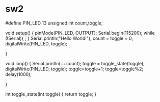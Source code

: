 # sw2
#define PIN_LED 13
unsigned int count,toggle;

void setup() {
  pinMode(PIN_LED, OUTPUT);
  Serial.begin(115200);
  while (!Serial){
    ;
  }
  Serial.println("Hello World!");
  count = toggle = 0;
  digitalWrite(PIN_LED, toggle);
 
}

void loop() {
  Serial.println(++count);
  toggle = toggle_state(toggle);
  digitalWrite(PIN_LED, toggle);
  toggle=toggle+1;
  toggle=toggle%2;
  delay(1000);
  

}

int toggle_state(int toggle) {
  return toggle;
}
